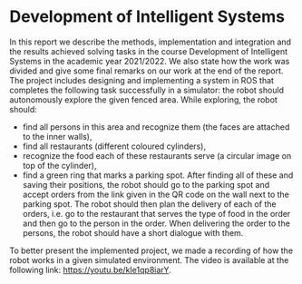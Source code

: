 # Development of Intelligent Systems

In this report we describe the methods, implementation and integration and the results achieved solving
tasks in the course Development of Intelligent Systems in the academic year 2021/2022. We also state
how the work was divided and give some final remarks on our work at the end of the report.
The project includes designing and implementing a system in ROS that completes the following task successfully in a simulator: the robot should autonomously explore the given fenced area. While exploring, the
robot should:
- find all persons in this area and recognize them (the faces are attached to the inner walls),
- find all restaurants (different coloured cylinders),
- recognize the food each of these restaurants serve (a circular image on top of the cylinder),
- find a green ring that marks a parking spot.
After finding all of these and saving their positions, the robot should go to the parking spot and accept
orders from the link given in the QR code on the wall next to the parking spot. The robot should then
plan the delivery of each of the orders, i.e. go to the restaurant that serves the type of food in the order
and then go to the person in the order. When delivering the order to the persons, the robot should have
a short dialogue with them.

To better present the implemented project, we made a recording of how the robot works in a given
simulated environment. The video is available at the following link: https://youtu.be/kIe1qp8iarY.